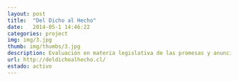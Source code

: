 ```yaml
---
layout: post
title:  "Del Dicho al Hecho"
date:   2014-05-1 14:46:22
categories: project
img: img/3.jpg
thumb: img/thumbs/3.jpg
description: Evaluación en materia legislativa de las promesas y anuncios de las autoridades.
url: http://deldichoalhecho.cl/
estado: activo
---
```

